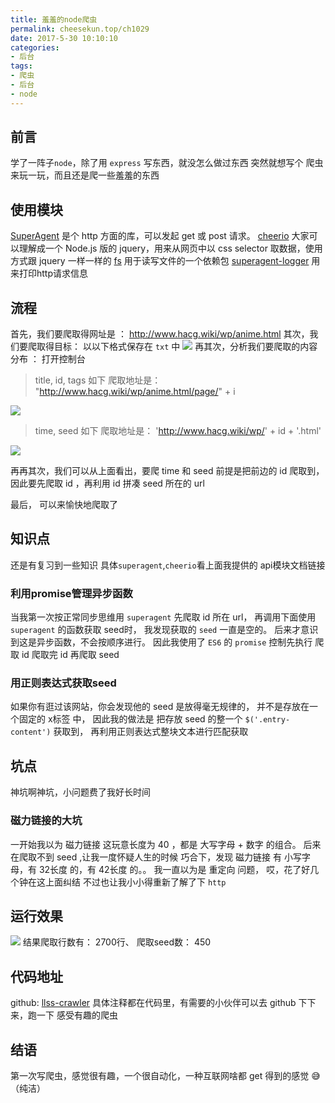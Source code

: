 ```yaml
---
title: 羞羞的node爬虫
permalink: cheesekun.top/ch1029
date: 2017-5-30 10:10:10
categories:
- 后台
tags:
- 爬虫
- 后台
- node
---
```

## 前言
学了一阵子`node`，除了用 `express` 写东西，就没怎么做过东西
突然就想写个 爬虫 来玩一玩，而且还是爬一些羞羞的东西

## 使用模块
[SuperAgent](https://cnodejs.org/topic/5378720ed6e2d16149fa16bd) 是个 http 方面的库，可以发起 get 或 post 请求。 
[cheerio](https://cnodejs.org/topic/5203a71844e76d216a727d2e) 大家可以理解成一个 Node.js 版的 jquery，用来从网页中以 css selector 取数据，使用方式跟 jquery 一样一样的
[fs](http://nodejs.cn/api/fs.html) 用于读写文件的一个依赖包
[superagent-logger](https://www.npmjs.com/package/superagent-logger) 用来打印http请求信息

## 流程
首先，我们要爬取得网址是 ： http://www.hacg.wiki/wp/anime.html
其次，我们要爬取得目标： 以以下格式保存在 `txt` 中
![](http://old5ohki5.bkt.clouddn.com/llssInfo.png)
再其次，分析我们要爬取的内容分布 ：  打开控制台
> title, id, tags 如下
> 爬取地址是： "http://www.hacg.wiki/wp/anime.html/page/" + i

![](http://old5ohki5.bkt.clouddn.com/llssarticle.png)

> time, seed 如下
> 爬取地址是： 'http://www.hacg.wiki/wp/' + id + '.html'

![](http://old5ohki5.bkt.clouddn.com/llssseed.png)

再再其次，我们可以从上面看出，要爬 time 和 seed 前提是把前边的 id 爬取到，
因此要先爬取 id ，再利用 id 拼凑 seed 所在的 url

最后， 可以来愉快地爬取了

## 知识点
还是有复习到一些知识
具体`superagent`,`cheerio`看上面我提供的 api模块文档链接

### 利用promise管理异步函数
当我第一次按正常同步思维用 `superagent` 先爬取 id 所在 url，
再调用下面使用 `superagent` 的函数获取 seed时，
我发现获取的 `seed` 一直是空的。
后来才意识到这是异步函数，不会按顺序进行。
因此我使用了 `ES6` 的 `promise` 控制先执行 爬取 id 
爬取完 id 再爬取 seed

### 用正则表达式获取seed
如果你有逛过该网站，你会发现他的 seed 是放得毫无规律的，
并不是存放在一个固定的 x标签 中，
因此我的做法是 把存放 seed 的整一个 `$('.entry-content')` 获取到，
再利用正则表达式整块文本进行匹配获取

## 坑点
神坑啊神坑，小问题费了我好长时间
### 磁力链接的大坑
一开始我以为 磁力链接 这玩意长度为 40 ，都是 大写字母 + 数字 的组合。
后来在爬取不到 seed ,让我一度怀疑人生的时候
巧合下，发现 磁力链接 有 小写字母，有 32长度 的，有 42长度 的。。
我一直以为是 重定向 问题， 哎，花了好几个钟在这上面纠结
不过也让我小小得重新了解了下 `http`

## 运行效果
![](http://old5ohki5.bkt.clouddn.com/llss.gif)
结果爬取行数有： 2700行、
爬取seed数： 450

## 代码地址
github: [llss-crawler](https://github.com/cheeseKun/llss-crawler)
具体注释都在代码里，有需要的小伙伴可以去 github 下下来，跑一下
感受有趣的爬虫

## 结语
第一次写爬虫，感觉很有趣，一个很自动化，一种互联网啥都 get 得到的感觉
😅（纯洁）
















